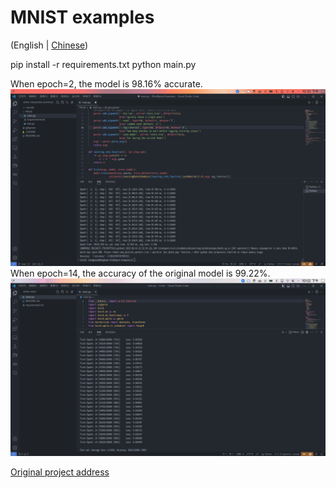 # MNIST examples
(English | [Chinese](Readme_CN.md))

pip install -r requirements.txt
python main.py

When epoch=2, the model is 98.16% accurate.
![Minspore_Minist](../Pictures/Mnist/Mindspore_minist_example.png)
When epoch=14, the accuracy of the original model is 99.22%.
![Pytorch_Minist](../Pictures/Mnist/Pytorch_minist_example.png)

[Original project address](https://github.com/pytorch/examples/tree/main/mnist)
